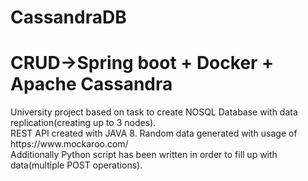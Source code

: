# CassandraDB

<h1>CRUD->Spring boot + Docker + Apache Cassandra</h1>
University project based on task to create NOSQL Database with data replication(creating up to 3 nodes).<br>
REST API created with JAVA 8. Random data generated with usage of https://www.mockaroo.com/<br>
Additionally Python script has been written in order to fill up with data(multiple POST operations).<br>
<br>
